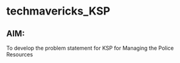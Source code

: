 # techmavericks_KSP
## AIM:
To develop the problem statement for KSP for Managing the Police Resources
